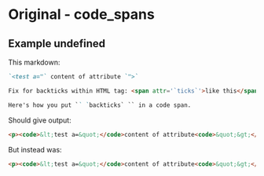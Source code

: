 # Original - code_spans

## Example undefined

This markdown:

````````````markdown
`<test a="` content of attribute `">`

Fix for backticks within HTML tag: <span attr='`ticks`'>like this</span>

Here's how you put `` `backticks` `` in a code span.


````````````

Should give output:

````````````html
<p><code>&lt;test a=&quot;</code>content of attribute<code>&quot;&gt;</code></p><p>Fix for backticks within HTML tag:<span attr="`ticks`">like this</span></p><p>Here&#39;s how you put<code>`backticks`</code>in a code span.</p>
````````````

But instead was:

````````````html
<p><code>&lt;test a=&quot;</code>content of attribute<code>&quot;&gt;</code></p><p>Fix for backticks within HTML tag:<span attr="`ticks`"><p>like this</p></span></p><p>Here&#39;s how you put<code>`backticks`</code>in a code span.</p>
````````````
